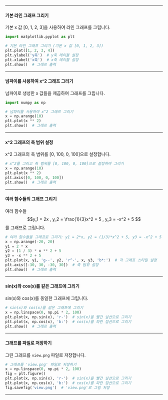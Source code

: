 

---
#### 기본 라인 그래프 그리기
기본 x 값 [0, 1, 2, 3]을 사용하여 라인 그래프를 그립니다.

```python
import matplotlib.pyplot as plt

# 기본 라인 그래프 그리기 (기본 x 값 [0, 1, 2, 3])
plt.plot([1, 2, 3, 4])
plt.ylabel('y축')  # y축 레이블 설정
plt.xlabel('x축')  # x축 레이블 설정
plt.show()  # 그래프 출력
```

---

#### 넘파이를 사용하여 x^2 그래프 그리기
넘파이로 생성한 x 값들을 제곱하여 그래프를 그립니다.

```python
import numpy as np

# 넘파이를 사용하여 x^2 그래프 그리기
x = np.arange(10)
plt.plot(x ** 2)
plt.show()  # 그래프 출력
```

---

#### x^2 그래프의 축 범위 설정
x^2 그래프의 축 범위를 [0, 100, 0, 100]으로 설정합니다.

```python
# x^2를 그리고 축 범위를 [0, 100, 0, 100]으로 설정하여 그리기
x = np.arange(10)
plt.plot(x ** 2)
plt.axis([0, 100, 0, 100])
plt.show()  # 그래프 출력
```

---

#### 여러 함수들의 그래프 그리기
여러 함수들 $$y_1 = 2x ,  y_2 = \frac{1}{3}x^2 + 5 ,  y_3 = -x^2 + 5 $$를 그래프로 그립니다.

```python
# 여러 함수들을 그래프로 그리기: y1 = 2*x, y2 = (1/3)*x^2 + 5, y3 = -x^2 + 5
x = np.arange(-20, 20)
y1 = 2 * x
y2 = (1 / 3) * x ** 2 + 5
y3 = -x ** 2 + 5
plt.plot(x, y1, 'g--', y2, 'r^-', x, y3, 'b*:')  # 각 그래프 스타일 설정
plt.axis([-30, 30, -30, 30])  # 축 범위 설정
plt.show()  # 그래프 출력
```

---

#### sin(x)와 cos(x)를 같은 그래프에 그리기
sin(x)와 cos(x)를 동일한 그래프에 그립니다.

```python
# sin(x)와 cos(x)를 같은 그래프에 그리기
x = np.linspace(0, np.pi * 2, 100)
plt.plot(x, np.sin(x), 'r-')  # sin(x)을 빨간 실선으로 그리기
plt.plot(x, np.cos(x), 'b:')  # cos(x)를 파란 점선으로 그리기
plt.show()  # 그래프 출력
```

---

#### 그래프를 파일로 저장하기
그린 그래프를 `view.png` 파일로 저장합니다.

```python
# 그래프를 'view.png' 파일로 저장하기
x = np.linspace(0, np.pi * 2, 100)
fig = plt.figure()
plt.plot(x, np.sin(x), 'r-')  # sin(x)을 빨간 실선으로 그리기
plt.plot(x, np.cos(x), 'b:')  # cos(x)를 파란 점선으로 그리기
fig.savefig('view.png')  # 'view.png'로 그림 저장
```

---
